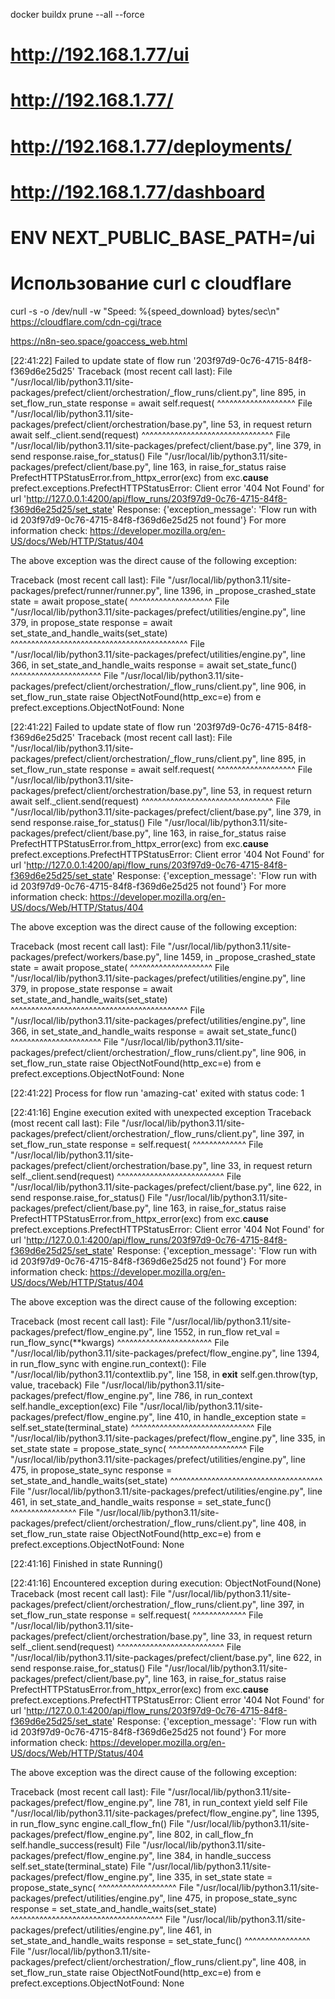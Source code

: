 <!-- sample_loader -->

docker buildx prune --all --force



# http://192.168.1.77/ui

# http://192.168.1.77/

# http://192.168.1.77/deployments/

# http://192.168.1.77/dashboard

# ENV NEXT_PUBLIC_BASE_PATH=/ui

<!-- SCHEDULED -->
# Использование curl с cloudflare
curl -s -o /dev/null -w "Speed: %{speed_download} bytes/sec\n" https://cloudflare.com/cdn-cgi/trace

https://n8n-seo.space/goaccess_web.html


[22:41:22] Failed to update state of flow run '203f97d9-0c76-4715-84f8-f369d6e25d25'
Traceback (most recent call last):
  File "/usr/local/lib/python3.11/site-packages/prefect/client/orchestration/_flow_runs/client.py", line 895, in set_flow_run_state
    response = await self.request(
               ^^^^^^^^^^^^^^^^^^^
  File "/usr/local/lib/python3.11/site-packages/prefect/client/orchestration/base.py", line 53, in request
    return await self._client.send(request)
           ^^^^^^^^^^^^^^^^^^^^^^^^^^^^^^^^
  File "/usr/local/lib/python3.11/site-packages/prefect/client/base.py", line 379, in send
    response.raise_for_status()
  File "/usr/local/lib/python3.11/site-packages/prefect/client/base.py", line 163, in raise_for_status
    raise PrefectHTTPStatusError.from_httpx_error(exc) from exc.__cause__
prefect.exceptions.PrefectHTTPStatusError: Client error '404 Not Found' for url 'http://127.0.0.1:4200/api/flow_runs/203f97d9-0c76-4715-84f8-f369d6e25d25/set_state'
Response: {'exception_message': 'Flow run with id 203f97d9-0c76-4715-84f8-f369d6e25d25 not found'}
For more information check: https://developer.mozilla.org/en-US/docs/Web/HTTP/Status/404

The above exception was the direct cause of the following exception:

Traceback (most recent call last):
  File "/usr/local/lib/python3.11/site-packages/prefect/runner/runner.py", line 1396, in _propose_crashed_state
    state = await propose_state(
            ^^^^^^^^^^^^^^^^^^^^
  File "/usr/local/lib/python3.11/site-packages/prefect/utilities/engine.py", line 379, in propose_state
    response = await set_state_and_handle_waits(set_state)
               ^^^^^^^^^^^^^^^^^^^^^^^^^^^^^^^^^^^^^^^^^^^
  File "/usr/local/lib/python3.11/site-packages/prefect/utilities/engine.py", line 366, in set_state_and_handle_waits
    response = await set_state_func()
               ^^^^^^^^^^^^^^^^^^^^^^
  File "/usr/local/lib/python3.11/site-packages/prefect/client/orchestration/_flow_runs/client.py", line 906, in set_flow_run_state
    raise ObjectNotFound(http_exc=e) from e
prefect.exceptions.ObjectNotFound: None

[22:41:22] Failed to update state of flow run '203f97d9-0c76-4715-84f8-f369d6e25d25'
Traceback (most recent call last):
  File "/usr/local/lib/python3.11/site-packages/prefect/client/orchestration/_flow_runs/client.py", line 895, in set_flow_run_state
    response = await self.request(
               ^^^^^^^^^^^^^^^^^^^
  File "/usr/local/lib/python3.11/site-packages/prefect/client/orchestration/base.py", line 53, in request
    return await self._client.send(request)
           ^^^^^^^^^^^^^^^^^^^^^^^^^^^^^^^^
  File "/usr/local/lib/python3.11/site-packages/prefect/client/base.py", line 379, in send
    response.raise_for_status()
  File "/usr/local/lib/python3.11/site-packages/prefect/client/base.py", line 163, in raise_for_status
    raise PrefectHTTPStatusError.from_httpx_error(exc) from exc.__cause__
prefect.exceptions.PrefectHTTPStatusError: Client error '404 Not Found' for url 'http://127.0.0.1:4200/api/flow_runs/203f97d9-0c76-4715-84f8-f369d6e25d25/set_state'
Response: {'exception_message': 'Flow run with id 203f97d9-0c76-4715-84f8-f369d6e25d25 not found'}
For more information check: https://developer.mozilla.org/en-US/docs/Web/HTTP/Status/404

The above exception was the direct cause of the following exception:

Traceback (most recent call last):
  File "/usr/local/lib/python3.11/site-packages/prefect/workers/base.py", line 1459, in _propose_crashed_state
    state = await propose_state(
            ^^^^^^^^^^^^^^^^^^^^
  File "/usr/local/lib/python3.11/site-packages/prefect/utilities/engine.py", line 379, in propose_state
    response = await set_state_and_handle_waits(set_state)
               ^^^^^^^^^^^^^^^^^^^^^^^^^^^^^^^^^^^^^^^^^^^
  File "/usr/local/lib/python3.11/site-packages/prefect/utilities/engine.py", line 366, in set_state_and_handle_waits
    response = await set_state_func()
               ^^^^^^^^^^^^^^^^^^^^^^
  File "/usr/local/lib/python3.11/site-packages/prefect/client/orchestration/_flow_runs/client.py", line 906, in set_flow_run_state
    raise ObjectNotFound(http_exc=e) from e
prefect.exceptions.ObjectNotFound: None

[22:41:22] Process for flow run 'amazing-cat' exited with status code: 1

[22:41:16] Engine execution exited with unexpected exception
Traceback (most recent call last):
  File "/usr/local/lib/python3.11/site-packages/prefect/client/orchestration/_flow_runs/client.py", line 397, in set_flow_run_state
    response = self.request(
               ^^^^^^^^^^^^^
  File "/usr/local/lib/python3.11/site-packages/prefect/client/orchestration/base.py", line 33, in request
    return self._client.send(request)
           ^^^^^^^^^^^^^^^^^^^^^^^^^^
  File "/usr/local/lib/python3.11/site-packages/prefect/client/base.py", line 622, in send
    response.raise_for_status()
  File "/usr/local/lib/python3.11/site-packages/prefect/client/base.py", line 163, in raise_for_status
    raise PrefectHTTPStatusError.from_httpx_error(exc) from exc.__cause__
prefect.exceptions.PrefectHTTPStatusError: Client error '404 Not Found' for url 'http://127.0.0.1:4200/api/flow_runs/203f97d9-0c76-4715-84f8-f369d6e25d25/set_state'
Response: {'exception_message': 'Flow run with id 203f97d9-0c76-4715-84f8-f369d6e25d25 not found'}
For more information check: https://developer.mozilla.org/en-US/docs/Web/HTTP/Status/404

The above exception was the direct cause of the following exception:

Traceback (most recent call last):
  File "/usr/local/lib/python3.11/site-packages/prefect/flow_engine.py", line 1552, in run_flow
    ret_val = run_flow_sync(**kwargs)
              ^^^^^^^^^^^^^^^^^^^^^^^
  File "/usr/local/lib/python3.11/site-packages/prefect/flow_engine.py", line 1394, in run_flow_sync
    with engine.run_context():
  File "/usr/local/lib/python3.11/contextlib.py", line 158, in __exit__
    self.gen.throw(typ, value, traceback)
  File "/usr/local/lib/python3.11/site-packages/prefect/flow_engine.py", line 786, in run_context
    self.handle_exception(exc)
  File "/usr/local/lib/python3.11/site-packages/prefect/flow_engine.py", line 410, in handle_exception
    state = self.set_state(terminal_state)
            ^^^^^^^^^^^^^^^^^^^^^^^^^^^^^^
  File "/usr/local/lib/python3.11/site-packages/prefect/flow_engine.py", line 335, in set_state
    state = propose_state_sync(
            ^^^^^^^^^^^^^^^^^^^
  File "/usr/local/lib/python3.11/site-packages/prefect/utilities/engine.py", line 475, in propose_state_sync
    response = set_state_and_handle_waits(set_state)
               ^^^^^^^^^^^^^^^^^^^^^^^^^^^^^^^^^^^^^
  File "/usr/local/lib/python3.11/site-packages/prefect/utilities/engine.py", line 461, in set_state_and_handle_waits
    response = set_state_func()
               ^^^^^^^^^^^^^^^^
  File "/usr/local/lib/python3.11/site-packages/prefect/client/orchestration/_flow_runs/client.py", line 408, in set_flow_run_state
    raise ObjectNotFound(http_exc=e) from e
prefect.exceptions.ObjectNotFound: None

[22:41:16] Finished in state Running()

[22:41:16] Encountered exception during execution: ObjectNotFound(None)
Traceback (most recent call last):
  File "/usr/local/lib/python3.11/site-packages/prefect/client/orchestration/_flow_runs/client.py", line 397, in set_flow_run_state
    response = self.request(
               ^^^^^^^^^^^^^
  File "/usr/local/lib/python3.11/site-packages/prefect/client/orchestration/base.py", line 33, in request
    return self._client.send(request)
           ^^^^^^^^^^^^^^^^^^^^^^^^^^
  File "/usr/local/lib/python3.11/site-packages/prefect/client/base.py", line 622, in send
    response.raise_for_status()
  File "/usr/local/lib/python3.11/site-packages/prefect/client/base.py", line 163, in raise_for_status
    raise PrefectHTTPStatusError.from_httpx_error(exc) from exc.__cause__
prefect.exceptions.PrefectHTTPStatusError: Client error '404 Not Found' for url 'http://127.0.0.1:4200/api/flow_runs/203f97d9-0c76-4715-84f8-f369d6e25d25/set_state'
Response: {'exception_message': 'Flow run with id 203f97d9-0c76-4715-84f8-f369d6e25d25 not found'}
For more information check: https://developer.mozilla.org/en-US/docs/Web/HTTP/Status/404

The above exception was the direct cause of the following exception:

Traceback (most recent call last):
  File "/usr/local/lib/python3.11/site-packages/prefect/flow_engine.py", line 781, in run_context
    yield self
  File "/usr/local/lib/python3.11/site-packages/prefect/flow_engine.py", line 1395, in run_flow_sync
    engine.call_flow_fn()
  File "/usr/local/lib/python3.11/site-packages/prefect/flow_engine.py", line 802, in call_flow_fn
    self.handle_success(result)
  File "/usr/local/lib/python3.11/site-packages/prefect/flow_engine.py", line 384, in handle_success
    self.set_state(terminal_state)
  File "/usr/local/lib/python3.11/site-packages/prefect/flow_engine.py", line 335, in set_state
    state = propose_state_sync(
            ^^^^^^^^^^^^^^^^^^^
  File "/usr/local/lib/python3.11/site-packages/prefect/utilities/engine.py", line 475, in propose_state_sync
    response = set_state_and_handle_waits(set_state)
               ^^^^^^^^^^^^^^^^^^^^^^^^^^^^^^^^^^^^^
  File "/usr/local/lib/python3.11/site-packages/prefect/utilities/engine.py", line 461, in set_state_and_handle_waits
    response = set_state_func()
               ^^^^^^^^^^^^^^^^
  File "/usr/local/lib/python3.11/site-packages/prefect/client/orchestration/_flow_runs/client.py", line 408, in set_flow_run_state
    raise ObjectNotFound(http_exc=e) from e
prefect.exceptions.ObjectNotFound: None
